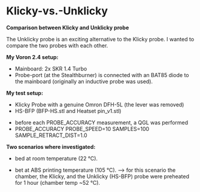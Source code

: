 # Klicky-vs.-Unklicky
**Comparison between Klicky and Unklicky probe**

The Unklicky probe is an exciting alternative to the Klicky probe. 
I wanted to compare the two probes with each other.

**My Voron 2.4 setup:**
* Mainboard: 2x SKR 1.4 Turbo
* Probe-port (at the Stealthburner) is connected with an BAT85 diode to the mainboard (originally an inductive probe was used).

**My test setup:**
* Klicky Probe with a genuine Omron DFH-5L (the lever was removed)
* HS-BFP (BFP-HS.stl and Heatset pin_v1.stl)

- before each PROBE_ACCURACY measurement, a QGL was performed
- PROBE_ACCURACY PROBE_SPEED=10 SAMPLES=100 SAMPLE_RETRACT_DIST=1.0

**Two scenarios where investigated:**

* bed at room temperature (22 °C).

* bet at ABS printing temperature (105 °C).
--> for this scenario the chamber,  the Klicky, and the Unklicky (HS-BFP) probe were preheated for 1 hour (chamber temp ~52 °C).

